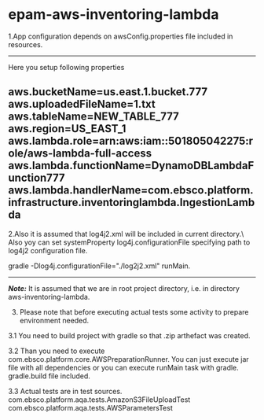 # epam-aws-inventoring-lambda #

1.App configuration depends on awsConfig.properties file included in resources.

----
Here you setup following properties

aws.bucketName=us.east.1.bucket.777
aws.uploadedFileName=1.txt
aws.tableName=NEW_TABLE_777
aws.region=US_EAST_1
aws.lambda.role=arn:aws:iam::501805042275:role/aws-lambda-full-access
aws.lambda.functionName=DynamoDBLambdaFunction777
aws.lambda.handlerName=com.ebsco.platform.infrastructure.inventoringlambda.IngestionLambda
---
2.Also it is assumed that log4j2.xml will be included in current directory.\ Also yoy can set systemProperty log4j.configurationFile specifying path to log4j2 configuration file.

gradle -Dlog4j.configurationFile="./log2j2.xml" runMain.

----
***Note:***
It is assumed that we are in root project directory, i.e. in directory aws-inventoring-lambda.


3. Please note that before executing actual tests some activity to prepare environment needed.

3.1 You need to build project with gradle so that .zip arthefact was created.

3.2 Than you need to execute com.ebsco.platform.core.AWSPreparationRunner.
You can just execute jar file with all dependencies or you can execute runMain task with gradle.
gradle.build file included.

3.3 Actual tests are in test sources.
com.ebsco.platform.aqa.tests.AmazonS3FileUploadTest
com.ebsco.platform.aqa.tests.AWSParametersTest 

